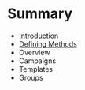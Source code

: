# Summary

* [Introduction](README.md)
* [Defining Methods](methods.md)
* Overview
* Campaigns
* Templates
* Groups

